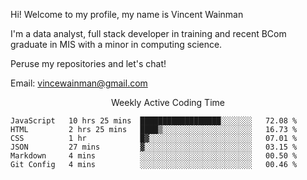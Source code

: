Hi! Welcome to my profile, my name is Vincent Wainman

I'm a data analyst, full stack developer in training and recent BCom graduate in MIS with a minor in computing science. 

Peruse my repositories and let's chat!

Email: vincewainman@gmail.com

<p align="center"> Weekly Active Coding Time </p>
<!--START_SECTION:waka-->

```text
JavaScript   10 hrs 25 mins  ██████████████████░░░░░░░   72.08 %
HTML         2 hrs 25 mins   ████▒░░░░░░░░░░░░░░░░░░░░   16.73 %
CSS          1 hr            █▓░░░░░░░░░░░░░░░░░░░░░░░   07.01 %
JSON         27 mins         ▓░░░░░░░░░░░░░░░░░░░░░░░░   03.15 %
Markdown     4 mins          ░░░░░░░░░░░░░░░░░░░░░░░░░   00.50 %
Git Config   4 mins          ░░░░░░░░░░░░░░░░░░░░░░░░░   00.46 %
```

<!--END_SECTION:waka-->
